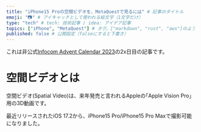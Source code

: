 ```yaml
---
title: "iPhone15 Proの空間ビデオを、MetaQuestで見るには" # 記事のタイトル
emoji: "📷" # アイキャッチとして使われる絵文字（1文字だけ）
type: "tech" # tech: 技術記事 / idea: アイデア記事
topics: ["iPhone", "MetaQuest"] # タグ。["markdown", "rust", "aws"]のように指定する
published: false # 公開設定（falseにすると下書き）
---
```


これは非公式[Infocom Advent Calendar 2023](https://qiita.com/advent-calendar/2023/infocom)の2x日目の記事です。

# 空間ビデオとは

空間ビデオ(Spatial Video)は、来年発売と言われるAppleの｢Apple Vision Pro｣用の3D動画です。

最近リリースされたiOS 17.2から、iPhone15 Pro/iPhone15 Pro Maxで撮影可能になりました。

